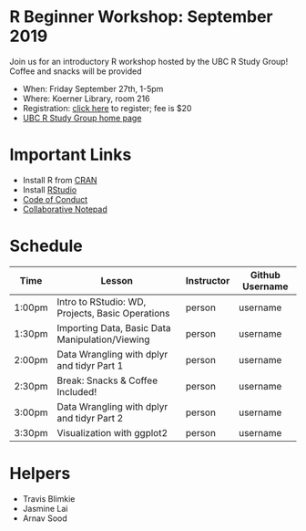 # R Beginner Workshop: September 2019

Join us for an introductory R workshop hosted by the UBC R Study Group! Coffee and snacks will be provided

* When: Friday September 27th, 1-5pm
* Where: Koerner Library, room 216
* Registration: [click here](https://www.eventbrite.ca/e/r-beginner-workshop-tickets-68936650377) to register; fee is $20
* [UBC R Study Group home page](https://ubc-r-study-group.github.io/studyGroup/)


# Important Links

* Install R from [CRAN](https://cran.r-project.org/)
* Install [RStudio](https://www.rstudio.com/)
* [Code of Conduct](https://docs.carpentries.org/topic_folders/policies/code-of-conduct.html)
* [Collaborative Notepad]()

# Schedule

| Time | Lesson | Instructor | Github Username |
|-----------|------------|---------|--------|
| 1:00pm | Intro to RStudio: WD, Projects, Basic Operations | person | username |
| 1:30pm | Importing Data, Basic Data Manipulation/Viewing | person | username |
| 2:00pm | Data Wrangling with dplyr and tidyr Part 1| person | username |
| 2:30pm | Break: Snacks & Coffee Included! | person | username |
| 3:00pm | Data Wrangling with dplyr and tidyr Part 2 | person | username |
| 3:30pm | Visualization with ggplot2 | person | username |


# Helpers
* Travis Blimkie
* Jasmine Lai
* Arnav Sood

